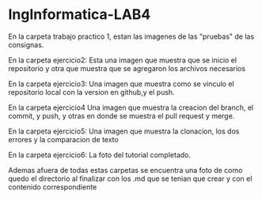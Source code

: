 # IngInformatica-LAB4
 
En la carpeta trabajo practico 1, estan las imagenes de las "pruebas" de las consignas.

En la carpeta ejercicio2:
	Esta una imagen que muestra que se inicio el repositorio y otra que muestra que se agregaron los archivos necesarios
	
En la carpeta ejercicio3:
	Una imagen que muestra como se vinculo el repositorio local con la version en github,y el push.

En la carpeta ejercicio4
	Una imagen que muestra la creacion del branch, el commit, y push, y otras en donde se muestra el pull request y merge.

En la carpeta ejercicio5:
	Una imagen que muestra la clonacion, los dos errores y la comparacion de texto
	
En la carpeta ejercicio6:
	La foto del tutorial completado.
	
	
Ademas afuera de todas estas carpetas se encuentra una foto de como quedo el directorio al finalizar con los .md que se tenian que crear y con el contenido correspondiente

